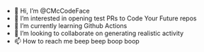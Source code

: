 - 👋 Hi, I’m @CMcCodeFace
- 👀 I’m interested in opening test PRs to Code Your Future repos
- 🌱 I’m currently learning Github Actions
- 💞️ I’m looking to collaborate on generating realistic activity 
- 📫 How to reach me beep beep boop boop

<!---
CMcCodeFace/CMcCodeFace is a ✨ special ✨ repository because its `README.md` (this file) appears on your GitHub profile.
You can click the Preview link to take a look at your changes.
--->
